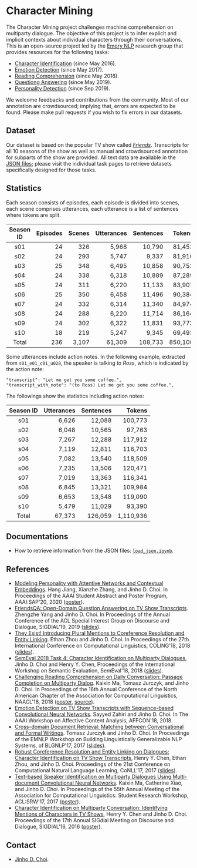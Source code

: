 # Character Mining

The Character Mining project challenges machine comprehension on multiparty dialogue.
The objective of this project is to infer explicit and implicit contexts about individual characters through their conversations.
This is an open-source project led by the [Emory NLP](http://nlp.mathcs.emory.edu) research group that provides resources for the following tasks:

* [Character Identification](../../../character-identification) (since May 2016).
* [Emotion Detection](../../../emotion-detection) (since May 2017).
* [Reading Comprehension](../../../reading-comprehension) (since May 2018).
* [Questiong Answering](../../../question-answering) (since May 2019).
* [Personality Detection](../../../personality-detection) (since Sep 2019).

We welcome feedbacks and contributions from the community.
Most of our annotation are crowdsourced; implying that, errors are expected to be found.
Please make pull requests if you wish to fix errors in our datasets.

## Dataset

Our dataset is based on the popular TV show called [*Friends*](https://en.wikipedia.org/wiki/Friends).
Transcripts for all 10 seasons of the show as well as manual and crowdsourced annotation for subparts of the show are provided.
All text data are available in the [JSON files](json); please visit the individual task pages to retrieve datasets specifically designed for those tasks.

## Statistics

Each season consists of episodes, each episode is divided into scenes, each scene comprises utterances, each utterance is a list of sentences where tokens are split.

| Season ID | Episodes | Scenes | Utterances | Sentences |  Tokens | Speakers |
|:---------:|---------:|-------:|-----------:|----------:|--------:|---------:|
|    s01    |       24 |    326 |      5,968 |    10,790 |  81,453 |      107 |
|    s02    |       24 |    293 |      5,747 |     9,337 |  81,910 |      107 |
|    s03    |       25 |    348 |      6,495 |    10,858 |  90,753 |      108 |
|    s04    |       24 |    338 |      6,318 |    10,889 |  87,289 |      100 |
|    s05    |       24 |    311 |      6,220 |    11,133 |  83,907 |      107 |
|    s06    |       25 |    350 |      6,458 |    11,496 |  90,384 |      112 |
|    s07    |       24 |    332 |      6,314 |    11,340 |  84,974 |       94 |
|    s08    |       24 |    288 |      6,220 |    11,714 |  86,164 |      107 |
|    s09    |       24 |    302 |      6,322 |    11,831 |  93,773 |       99 |
|    s10    |       18 |    219 |      5,247 |     9,345 |  69,493 |       78 |
|   Total   |      236 |  3,107 |     61,309 |   108,733 | 850,100 |      700 |

Some utterances include action notes.
In the following example, extracted from `s01_e01_c01_u028`, the speaker is talking *to Ross*, which is indicated by the action note:

```
"transcript": "Let me get you some coffee.",
"transcript_with_note": "(to Ross) Let me get you some coffee.",
```

The followings show the statistics including action notes:

| Season ID | Utterances | Sentences |    Tokens |
|:---------:|-----------:|----------:|----------:|
|    s01    |      6,626 |    12,088 |   100,773 |
|    s02    |      6,048 |    10,565 |    97,763 |
|    s03    |      7,267 |    12,288 |   117,912 |
|    s04    |      7,119 |    12,811 |   116,703 |
|    s05    |      7,082 |    13,540 |   118,509 |
|    s06    |      7,235 |    13,506 |   120,471 |
|    s07    |      7,019 |    13,363 |   116,341 |
|    s08    |      6,845 |    13,321 |   109,984 |
|    s09    |      6,653 |    13,548 |   119,090 |
|    s10    |      5,479 |    11,029 |    93,390 |
|   Total   |     67,373 |   126,059 | 1,110,936 |


## Documentations

* How to retrieve information from the JSON files: [`load_json.ipynb`](doc/load_json.ipynb).

## References

* [Modeling Personality with Attentive Networks and Contextual Embeddings](https://arxiv.org/abs/1911.09304). Hang Jiang, Xianzhe Zhang, and Jinho D. Choi. In Proceedings of the AAAI Student Abstract and Poster Program, AAAI:SAP'20, 2020 ([poster]()).
* [FriendsQA: Open-Domain Question Answering on TV Show Transcripts](https://www.aclweb.org/anthology/W19-5923). Zhengzhe Yang and Jinho D. Choi. In Proceedings of the Annual Conference of the ACL Special Interest Group on Discourse and Dialogue, SIGDIAL'19, 2019 ([slides](https://www.slideshare.net/jchoi7s/friendsqa-opendomain-question-answering-on-tv-show-transcripts-154329602)).
* [They Exist! Introducing Plural Mentions to Coreference Resolution and Entity Linking](http://aclweb.org/anthology/C18-1003). Ethan Zhou and Jinho D. Choi. In Proceedings of the 27th International Conference on Computational Linguistics, COLING'18, 2018 ([slides](https://www.slideshare.net/jchoi7s/they-exist-introducing-plural-mentions-to-coreference-resolution-and-entity-linking)).
* [SemEval 2018 Task 4: Character Identification on Multiparty Dialogues](http://aclweb.org/anthology/S18-1007), Jinho D. Choi and Henry Y. Chen, Proceedings of the International Workshop on Semantic Evaluation, SemEval'18, 2018 ([slides](https://www.slideshare.net/jchoi7s/semeval-2018-task-4-character-identification-on-multiparty-dialogues)).  
* [Challenging Reading Comprehension on Daily Conversation: Passage Completion on Multiparty Dialog](http://aclweb.org/anthology/N18-1185). Kaixin Ma, Tomasz Jurczyk, and Jinho D. Choi. In Proceedings of the 16th Annual Conference of the North American Chapter of the Association for Computational Linguistics, NAACL'18, 2018 ([poster](https://www.slideshare.net/jchoi7s/challenging-reading-comprehension-on-daily-conversation-passage-completion-on-multiparty-dialog), [source](https://github.com/Mayer123/Multiparty-Dialog-RC)). 
* [Emotion Detection on TV Show Transcripts with Sequence-based Convolutional Neural Networks](https://arxiv.org/abs/1708.04299). Sayyed Zahiri and Jinho D. Choi. In The AAAI Workshop on Affective Content Analysis, AFFCON'18, 2018.
* [Cross-domain Document Retrieval: Matching between Conversational and Formal Writings](http://www.aclweb.org/anthology/W17-5407). Tomasz Jurczyk and Jinho D. Choi. In Proceedings of the EMNLP Workshop on Building Linguistically Generalizable NLP Systems, of BLGNLP'17, 2017 ([slides](https://www.slideshare.net/jchoi7s/crossdomain-document-retrieval-matching-between-conversational-and-formal-writings)). 
* [Robust Coreference Resolution and Entity Linking on Dialogues: Character Identification on TV Show Transcripts](http://www.aclweb.org/anthology/K17-1023), Henry Y. Chen, Ethan Zhou, and Jinho D. Choi. Proceedings of the 21st Conference on Computational Natural Language Learning, CoNLL'17, 2017 ([slides](https://www.slideshare.net/jchoi7s/robust-coreference-resolution-and-entity-linking-on-dialogues-character-identification-on-tv-show-transcripts)).
* [Text-based Speaker Identification on Multiparty Dialogues Using Multi-document Convolutional Neural Networks](http://aclweb.org/anthology/P17-3009.pdf). Kaixin Ma, Catherine Xiao, and Jinho D. Choi. In Proceedings of the 55th Annual Meeting of the Association for Computational Linguistics: Student Research Workshop, ACL:SRW'17, 2017 ([poster](https://www.slideshare.net/jchoi7s/textbased-speaker-identification-on-multiparty-dialogues-using-multidocument-convolutional-neural-networks)).
* [Character Identification on Multiparty Conversation: Identifying Mentions of Characters in TV Shows](http://www.aclweb.org/anthology/W16-3612), Henry Y. Chen and Jinho D. Choi. Proceedings of the 17th Annual SIGdial Meeting on Discourse and Dialogue, SIGDIAL'16, 2016 ([poster](https://www.slideshare.net/jchoi7s/character-identification-on-multiparty-conversation-identifying-mentions-of-characters-in-tv-shows)).

## Contact

* [Jinho D. Choi](http://www.cs.emory.edu/~choi).
